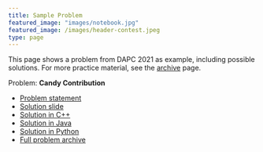 ```yaml
---
title: Sample Problem
featured_image: "images/notebook.jpg"
featured_image: /images/header-contest.jpeg
type: page
---
```


This page shows a problem from DAPC 2021 as example, including possible solutions.
For more practice material, see the [archive](/archive) page.

Problem: **Candy Contribution**
- [Problem statement](/resources/candycontribution/problem.pdf)
- [Solution slide](/resources/candycontribution/solution.pdf)
- [Solution in C++](/resources/candycontribution/solution.cpp)
- [Solution in Java](/resources/candycontribution/solution.java)
- [Solution in Python](/resources/candycontribution/solution.py)
- [Full problem archive](/resources/candycontribution/candycontribution.zip)
